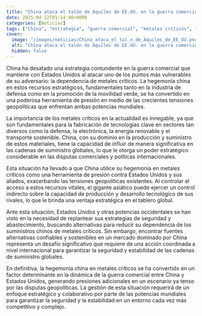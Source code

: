```yaml
---
title: "China ataca el talón de Aquiles de EE.UU. en la guerra comercial"
date: 2025-04-22T01:14:48+0000
categories: [Noticias]
tags: ["China", "estrategia", "guerra comercial", "metales críticos", "hegemonía", "tensiones geopolíticas", "cadenas de suministro."]
cover:
  image: "/images/noticias/China_ataca_el_tal_n_de_Aquiles_de_EE_UU.png"
  alt: "China ataca el talón de Aquiles de EE.UU. en la guerra comercial"
  hidden: false
---
```


China ha desatado una estrategia contundente en la guerra comercial que mantiene con Estados Unidos al atacar uno de los puntos más vulnerables de su adversario: la dependencia de metales críticos. La hegemonía china en estos recursos estratégicos, fundamentales tanto en la industria de defensa como en la promoción de la movilidad verde, se ha convertido en una poderosa herramienta de presión en medio de las crecientes tensiones geopolíticas que enfrentan ambas potencias mundiales.

La importancia de los metales críticos en la actualidad es innegable, ya que son fundamentales para la fabricación de tecnologías clave en sectores tan diversos como la defensa, la electrónica, la energía renovable y el transporte sostenible. China, con su dominio en la producción y suministro de estos materiales, tiene la capacidad de influir de manera significativa en las cadenas de suministro globales, lo que le otorga un poder estratégico considerable en las disputas comerciales y políticas internacionales.

Esta situación ha llevado a que China utilice su hegemonía en metales críticos como una herramienta de presión contra Estados Unidos y sus aliados, exacerbando las tensiones geopolíticas existentes. Al controlar el acceso a estos recursos vitales, el gigante asiático puede ejercer un control indirecto sobre la capacidad de producción y desarrollo tecnológico de sus rivales, lo que le brinda una ventaja estratégica en el tablero global.

Ante esta situación, Estados Unidos y otras potencias occidentales se han visto en la necesidad de replantear sus estrategias de seguridad y abastecimiento, buscando alternativas para reducir su dependencia de los suministros chinos de metales críticos. Sin embargo, encontrar fuentes alternativas confiables y sostenibles en un mercado dominado por China representa un desafío significativo que requiere de una acción coordinada a nivel internacional para garantizar la seguridad y estabilidad de las cadenas de suministro globales.

En definitiva, la hegemonía china en metales críticos se ha convertido en un factor determinante en la dinámica de la guerra comercial entre China y Estados Unidos, generando presiones adicionales en un escenario ya tenso por las disputas geopolíticas. La gestión de esta situación requerirá de un enfoque estratégico y colaborativo por parte de las potencias mundiales para garantizar la seguridad y la estabilidad en un entorno cada vez más competitivo y complejo.
